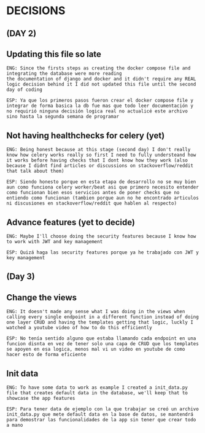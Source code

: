 # DECISIONS

## (DAY 2)
## Updating this file so late

	ENG: Since the firsts steps as creating the docker compose file and integrating the database were more reading
	the documentation of django and docker and it didn't require any REAL logic decision behind it I did not updated this file until the second day of coding

	ESP: Ya que los primeros pasos fueron crear el docker compose file y integrar de forma basica la db fue mas que todo leer documentación y no requirió ninguna decisión logica real no actualicé este archivo sino hasta la segunda semana de programar

## Not having healthchecks for celery (yet)

	ENG: Being honest because at this stage (second day) I don't really know how celery works really so first I need to fully understeand how it works before having checks that I dont know how they work (also because I didnt find articles or discussions on stackoverflow/reddit that talk about them)

	ESP: Siendo honesto porque en esta etapa de desarrollo no se muy bien aun como funciona celery worker/beat asi que primero necesito entender como funcionan bien esos servicios antes de poner checks que no entiendo como funcionan (tambien porque aun no he encontrado articulos ni discusiones en stackoverflow/reddit que hablen al respecto)

## Advance features (yet to decide)

	ENG: Maybe I'll choose doing the security features because I know how to work with JWT and key management

	ESP: Quizá haga las security features porque ya he trabajado con JWT y key management

## (Day 3)
## Change the views
	
	ENG: It doesn't made any sense what I was doing in the views when calling every single endpoint in a different function instead of doing one layer CRUD and having the templates getting that logic, luckly I watched a youtube video of how to do this efficiently

	ESP: No tenía sentido alguno que estaba llamando cada endpoint en una funcion disnta en vez de tener solo una capa de CRUD que los templates se apoyen en esa logica, menos mal vi un video en youtube de como hacer esto de forma eficiente

## Init data

	ENG: To have some data to work as example I created a init_data.py file that creates default data in the database, we'll keep that to showcase the app features

	ESP: Para tener data de ejemplo con la que trabajar se creó un archivo init_data.py que mete default data en la base de datos, se mantendrá para demostrar las funcionalidades de la app sin tener que crear todo a mano